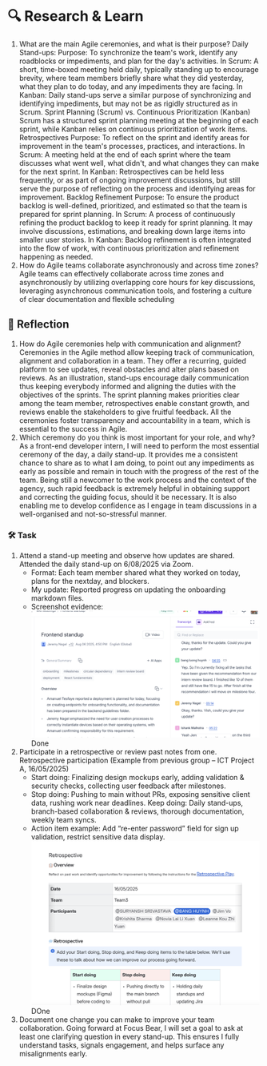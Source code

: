 # 🔍 Research & Learn

1. What are the main Agile ceremonies, and what is their purpose?
    Daily Stand-ups:
        Purpose:
        To synchronize the team's work, identify any roadblocks or impediments, and plan for the day's activities.
        In Scrum:
        A short, time-boxed meeting held daily, typically standing up to encourage brevity, where team members briefly share what they did yesterday, what they plan to do today, and any impediments they are facing.
        In Kanban:
        Daily stand-ups serve a similar purpose of synchronizing and identifying impediments, but may not be as rigidly structured as in Scrum.
    Sprint Planning (Scrum) vs. Continuous Prioritization (Kanban)
        Scrum has a structured sprint planning meeting at the beginning of each sprint, while Kanban relies on continuous prioritization of work items.
    Retrospectives
        Purpose:
        To reflect on the sprint and identify areas for improvement in the team's processes, practices, and interactions.
        In Scrum:
        A meeting held at the end of each sprint where the team discusses what went well, what didn't, and what changes they can make for the next sprint.
        In Kanban:
        Retrospectives can be held less frequently, or as part of ongoing improvement discussions, but still serve the purpose of reflecting on the process and identifying areas for improvement.
    Backlog Refinement
        Purpose:
        To ensure the product backlog is well-defined, prioritized, and estimated so that the team is prepared for sprint planning.
        In Scrum:
        A process of continuously refining the product backlog to keep it ready for sprint planning. It may involve discussions, estimations, and breaking down large items into smaller user stories.
        In Kanban:
        Backlog refinement is often integrated into the flow of work, with continuous prioritization and refinement happening as needed.
2. How do Agile teams collaborate asynchronously and across time zones?
Agile teams can effectively collaborate across time zones and asynchronously by utilizing overlapping core hours for key discussions, leveraging asynchronous communication tools, and fostering a culture of clear documentation and flexible scheduling

## 📝 Reflection

1. How do Agile ceremonies help with communication and alignment?
    Ceremonies in the Agile method allow keeping track of communication, alignment and collaboration in a team. They offer a recurring, guided platform to see updates, reveal obstacles and alter plans based on reviews. As an illustration, stand-ups encourage daily communication thus keeping everybody informed and aligning the duties with the objectives of the sprints. The sprint planning makes priorities clear among the team member, retrospectives enable constant growth, and reviews enable the stakeholders to give fruitful feedback. All the ceremonies foster transparency and accountability in a team, which is essential to the success in Agile.
2. Which ceremony do you think is most important for your role, and why?
    As a front-end developer intern, I will need to perform the most essential ceremony of the day, a daily stand-up. It provides me a consistent chance to share as to what I am doing, to point out any impediments as early as possible and remain in touch with the progress of the rest of the team. Being still a newcomer to the work process and the context of the agency, such rapid feedback is extremely helpful in obtaining support and correcting the guiding focus, should it be necessary. It is also enabling me to develop confidence as I engage in team discussions in a well-organised and not-so-stressful manner.

### 🛠️ Task

1. Attend a stand-up meeting and observe how updates are shared.
    Attended the daily stand-up on 6/08/2025 via Zoom.  
    - Format: Each team member shared what they worked on today, plans for the nextday, and blockers.  
    - My update: Reported progress on updating the onboarding markdown files.
    - Screenshot evidence:  
      ![Stand-up Evidence](Standup_meeting.png)
    Done
2. Participate in a retrospective or review past notes from one.
    Retrospective participation (Example from previous group – ICT Project A, 16/05/2025)
    - Start doing: Finalizing design mockups early, adding validation & security checks, collecting user feedback after milestones.
    - Stop doing: Pushing to main without PRs, exposing sensitive client data, rushing work near deadlines.
    Keep doing: Daily stand-ups, branch-based collaboration & reviews, thorough documentation, weekly team syncs.
    - Action item example: Add “re-enter password” field for sign up validation, restrict sensitive data display.
    ![Retrospective evidence](Restropective.png)
    DOne
3. Document one change you can make to improve your team collaboration.
    Going forward at Focus Bear, I will set a goal to ask at least one clarifying question in every stand-up. This ensures I fully understand tasks, signals engagement, and helps surface any misalignments early.
